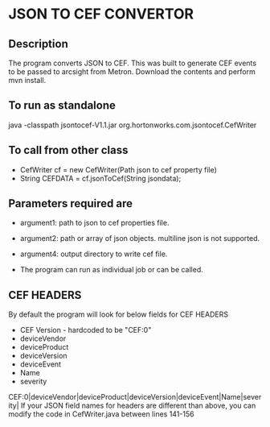 # JSON TO CEF CONVERTOR

## Description
The program converts JSON to CEF. This was built to generate CEF events to be passed to arcsight from Metron.
Download the contents and perform mvn install.

## To run as standalone
java -classpath jsontocef-V1.1.jar org.hortonworks.com.jsontocef.CefWriter 

## To call from other class
- CefWriter cf = new CefWriter(Path json to cef property file)
- String CEFDATA = cf.jsonToCef(String jsondata);	
  
## Parameters required are 
- argument1: path to json to cef properties file.
- argument2: path or array of json objects. multiline json is not supported.
- argument4: output directory to write cef file.

- The program can run as individual job or can be called. 

## CEF HEADERS
By default the program will look for below fields for CEF HEADERS
- CEF Version - hardcoded to be "CEF:0"
- deviceVendor
- deviceProduct
- deviceVersion
- deviceEvent
- Name
- severity

CEF:0|deviceVendor|deviceProduct|deviceVersion|deviceEvent|Name|severity| <extennsionfields>
If your JSON field names for headers are different than above, you can modify the code in CefWriter.java between lines 141-156
